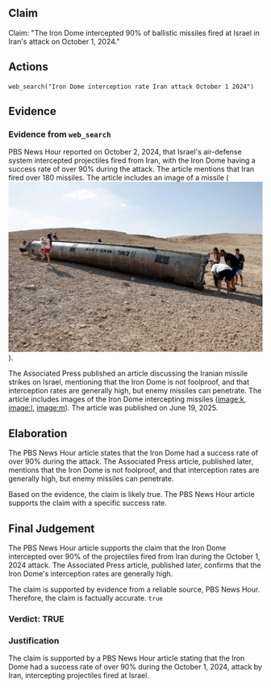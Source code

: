 ## Claim
Claim: "The Iron Dome intercepted 90% of ballistic missiles fired at Israel in Iran's attack on October 1, 2024."

## Actions
```
web_search("Iron Dome interception rate Iran attack October 1 2024")
```

## Evidence
### Evidence from `web_search`
PBS News Hour reported on October 2, 2024, that Israel's air-defense system intercepted projectiles fired from Iran, with the Iron Dome having a success rate of over 90% during the attack. The article mentions that Iran fired over 180 missiles. The article includes an image of a missile (![image 227](media/2025-07-18_13-33-1752845601-203165.jpg)).

The Associated Press published an article discussing the Iranian missile strikes on Israel, mentioning that the Iron Dome is not foolproof, and that interception rates are generally high, but enemy missiles can penetrate. The article includes images of the Iron Dome intercepting missiles (<image:k>, <image:l>, <image:m>). The article was published on June 19, 2025.


## Elaboration
The PBS News Hour article states that the Iron Dome had a success rate of over 90% during the attack. The Associated Press article, published later, mentions that the Iron Dome is not foolproof, and that interception rates are generally high, but enemy missiles can penetrate.

Based on the evidence, the claim is likely true. The PBS News Hour article supports the claim with a specific success rate.


## Final Judgement
The PBS News Hour article supports the claim that the Iron Dome intercepted over 90% of the projectiles fired from Iran during the October 1, 2024 attack. The Associated Press article, published later, confirms that the Iron Dome's interception rates are generally high.

The claim is supported by evidence from a reliable source, PBS News Hour. Therefore, the claim is factually accurate. `true`


### Verdict: TRUE

### Justification
The claim is supported by a PBS News Hour article stating that the Iron Dome had a success rate of over 90% during the October 1, 2024, attack by Iran, intercepting projectiles fired at Israel.
